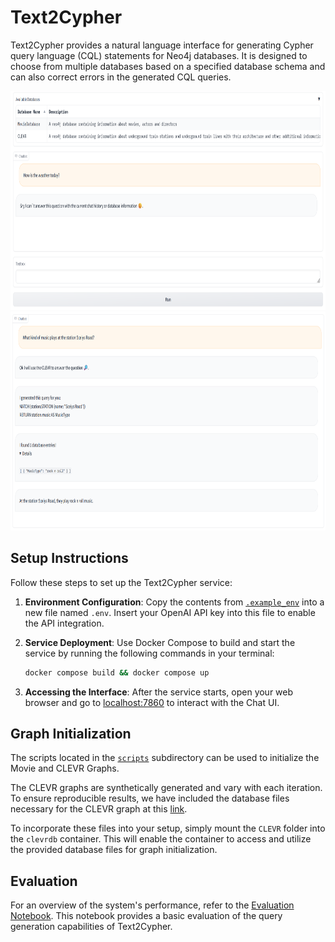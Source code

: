 # Text2Cypher

Text2Cypher provides a natural language interface for generating Cypher query language (CQL) statements for Neo4j databases. It is designed to choose from multiple databases based on a specified database schema and can also correct errors in the generated CQL queries.

<p align="center">
<picture>
  <source media="(prefers-color-scheme: dark)" srcset="./resources/darkmode.png">
  <source media="(prefers-color-scheme: light)" srcset="./resources/lightmode.png">
  <img alt="Chat example" src="./resources/lightmode.png" height="350">
  </picture>
  <picture>
  <source media="(prefers-color-scheme: dark)" srcset="./resources/conversation_darkmode.png">
  <source media="(prefers-color-scheme: light)" srcset="./resources/conversation_lightmode.png">
  <img alt="Chat example" src="./resources/conversation_lightmode.png" height="350">
</picture>
</p>

## Setup Instructions

Follow these steps to set up the Text2Cypher service:

1. **Environment Configuration**: Copy the contents from [`.example_env`](.example_env) into a new file named `.env`. Insert your OpenAI API key into this file to enable the API integration.
2. **Service Deployment**: Use Docker Compose to build and start the service by running the following commands in your terminal:

   ```bash
   docker compose build && docker compose up
   ```

3. **Accessing the Interface**: After the service starts, open your web browser and go to [localhost:7860](http://localhost:7860) to interact with the Chat UI.

## Graph Initialization

The scripts located in the [`scripts`](/scripts/) subdirectory can be used to initialize the Movie and CLEVR Graphs. 

The CLEVR graphs are synthetically generated and vary with each iteration. To ensure reproducible results, we have included the database files necessary for the CLEVR graph at this [link](https://drive.google.com/file/d/1fJVcK5A3F8BIBVm9MNvfn-l-rJS6XsaS/view?usp=drive_link).

To incorporate these files into your setup, simply mount the `CLEVR` folder into the `clevrdb` container. This will enable the container to access and utilize the provided database files for graph initialization.

## Evaluation

For an overview of the system's performance, refer to the [Evaluation Notebook](Evaluation.ipynb). This notebook provides a basic evaluation of the query generation capabilities of Text2Cypher.